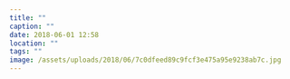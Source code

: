```yaml
---
title: ""
caption: ""
date: 2018-06-01 12:58
location: ""
tags: ""
image: /assets/uploads/2018/06/7c0dfeed89c9fcf3e475a95e9238ab7c.jpg
---
```

